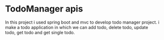 # TodoManager apis 
In this project i used spring boot and mvc to develop todo manager project. 
i make a todo application in which we can add todo, delete todo, update todo, get todo and get single todo.
